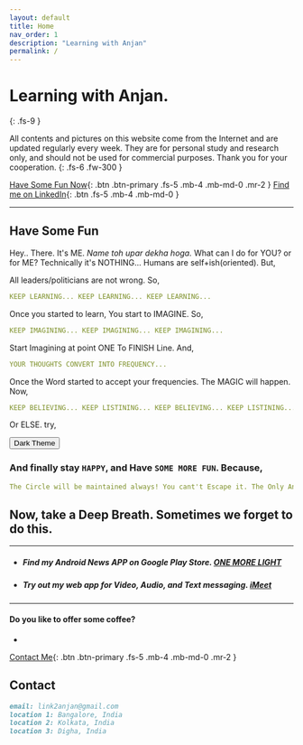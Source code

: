 ```yaml
---
layout: default
title: Home
nav_order: 1
description: "Learning with Anjan"
permalink: /
---
```


# Learning with Anjan.
{: .fs-9 }

All contents and pictures on this website come from the Internet and are updated regularly every week. They are for personal study and research only, and should not be used for commercial purposes. Thank you for your cooperation. 
{: .fs-6 .fw-300 }

[Have Some Fun Now](#have-some-fun){: .btn .btn-primary .fs-5 .mb-4 .mb-md-0 .mr-2 } [Find me on LinkedIn](https://www.linkedin.com/in/link2anjan/){: .btn .fs-5 .mb-4 .mb-md-0 }

---

## Have Some Fun

Hey.. There. It's ME. *Name toh upar dekha hoga.* What can I do for YOU? or for ME? Technically it's NOTHING... Humans are self+ish(oriented). But,

All leaders/politicians are not wrong. So,

```yaml
KEEP LEARNING... KEEP LEARNING... KEEP LEARNING...
```

Once you started to learn, You start to IMAGINE. So, 

```yaml
KEEP IMAGINING... KEEP IMAGINING... KEEP IMAGINING...
```

Start Imagining at point ONE To FINISH Line. And,

```yaml
YOUR THOUGHTS CONVERT INTO FREQUENCY... 
```

Once the Word started to accept your frequencies. The MAGIC will happen. Now,

```yaml
KEEP BELIEVING... KEEP LISTINING... KEEP BELIEVING... KEEP LISTINING...   
```

Or ELSE. try,

<button class="btn js-toggle-dark-mode">Dark Theme</button>

<script>
const toggleDarkMode = document.querySelector('.js-toggle-dark-mode');

jtd.addEvent(toggleDarkMode, 'click', function(){
  if (jtd.getTheme() === 'dark') {
    jtd.setTheme('light');
    toggleDarkMode.textContent = 'Dark Theme';
  } else {
    jtd.setTheme('dark');
    toggleDarkMode.textContent = 'Light Theme';
  }
});
</script>

### And finally stay `HAPPY`, and Have `SOME MORE FUN`.   Because,

```yaml
The Circle will be maintained always! You cant't Escape it. The Only Answer GOD Knows. 
```

## Now, take a Deep Breath. Sometimes we forget to do this.
---

* ##### Find my Android News APP on Google Play Store. [ONE MORE LIGHT](https://play.google.com/store/apps/details?id=io.oneMoreLightOpen.starter)

* ##### Try out my web app for Video, Audio, and Text messaging. [iMeet](https://github.com/link2anjan/iMeet/blob/main/README.md) 
---
#### Do you like to offer some coffee? 
* 
[Contact Me](#contact){: .btn .btn-primary .fs-5 .mb-4 .mb-md-0 .mr-2 }

## Contact
```markdown
email: link2anjan@gmail.com
location 1: Bangalore, India
location 2: Kolkata, India
location 3: Digha, India
```